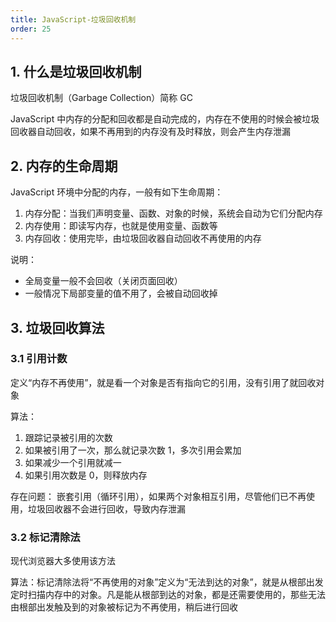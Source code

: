 ```yaml
---
title: JavaScript-垃圾回收机制
order: 25
---
```


## 1. 什么是垃圾回收机制

垃圾回收机制（Garbage Collection）简称 GC

JavaScript 中内存的分配和回收都是自动完成的，内存在不使用的时候会被垃圾回收器自动回收，如果不再用到的内存没有及时释放，则会产生内存泄漏

## 2. 内存的生命周期

JavaScript 环境中分配的内存，一般有如下生命周期：

1. 内存分配：当我们声明变量、函数、对象的时候，系统会自动为它们分配内存
2. 内存使用：即读写内存，也就是使用变量、函数等
3. 内存回收：使用完毕，由垃圾回收器自动回收不再使用的内存

说明：

+ 全局变量一般不会回收（关闭页面回收）
+ 一般情况下局部变量的值不用了，会被自动回收掉

## 3. 垃圾回收算法

### 3.1 引用计数

定义“内存不再使用”，就是看一个对象是否有指向它的引用，没有引用了就回收对象

算法：

1. 跟踪记录被引用的次数
2. 如果被引用了一次，那么就记录次数 1，多次引用会累加
3. 如果减少一个引用就减一
4. 如果引用次数是 0，则释放内存

存在问题：
嵌套引用（循环引用），如果两个对象相互引用，尽管他们已不再使用，垃圾回收器不会进行回收，导致内存泄漏

### 3.2 标记清除法

现代浏览器大多使用该方法

算法：标记清除法将“不再使用的对象”定义为“无法到达的对象”，就是从根部出发定时扫描内存中的对象。凡是能从根部到达的对象，都是还需要使用的，那些无法由根部出发触及到的对象被标记为不再使用，稍后进行回收